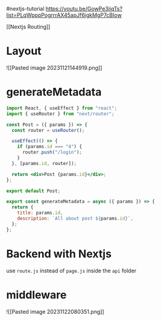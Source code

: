 #nextjs-tutorial 
https://youtu.be/GowPe3iiqTs?list=PLqWpppPogrrrAX45apJf6igkMgP7cBIow

[[Nextjs Routing]]

# Layout
![[Pasted image 20231121144919.png]]

# generateMetadata
```jsx
import React, { useEffect } from "react";
import { useRouter } from "next/router";

const Post = ({ params }) => {
  const router = useRouter();

  useEffect(() => {
    if (params.id === "4") {
      router.push("/login");
    }
  }, [params.id, router]);

  return <div>Post {params.id}</div>;
};

export default Post;

export const generateMetadata = async ({ params }) => {
  return {
    title: params.id,
    description: `All about post ${params.id}`,
  };
};
```

# Backend with Nextjs
use `route.js` instead of `page.js` inside the `api` folder

# middleware
![[Pasted image 20231122080351.png]]
